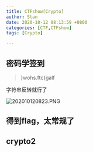 ```yaml
---
title: CTFshow[Crypto]
author: Stan
date: 2020-10-12 08:13:59 +0800
categories: [CTF,CTFshow]
tags: [Crypto]

---
```

## 密码学签到
> }wohs.ftc{galf

字符串反转就行了

![202010120823.PNG](https://i.loli.net/2020/10/12/FBMPYtLADd1nKqs.png)

得到flag，太常规了
---
## crypto2
